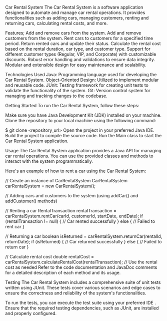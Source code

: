 Car Rental System
The Car Rental System is a software application designed to automate and manage car rental operations. It provides functionalities such as adding cars, managing customers, renting and returning cars, calculating rental costs, and more.

Features;
Add and remove cars from the system.
Add and remove customers from the system.
Rent cars to customers for a specified time period.
Return rented cars and update their status.
Calculate the rental cost based on the rental duration, car type, and customer type.
Support for different customer types (Regular, VIP, and Corporate) with customizable discounts.
Robust error handling and validations to ensure data integrity.
Modular and extensible design for easy maintenance and scalability.

Technologies Used
Java: Programming language used for developing the Car Rental System.
Object-Oriented Design: Utilized to implement modular and reusable code.
JUnit: Testing framework for creating unit tests to validate the functionality of the system.
Git: Version control system for managing and tracking changes to the codebase.

Getting Started
To run the Car Rental System, follow these steps:

Make sure you have Java Development Kit (JDK) installed on your machine.
Clone the repository to your local machine using the following command:

$ git clone <repository_url>
Open the project in your preferred Java IDE.
Build the project to compile the source code.
Run the Main class to start the Car Rental System application.

Usage
The Car Rental System application provides a Java API for managing car rental operations. You can use the provided classes and methods to interact with the system programmatically.

Here's an example of how to rent a car using the Car Rental System:

// Create an instance of CarRentalSystem
CarRentalSystem carRentalSystem = new CarRentalSystem();

// Adding cars and customers to the system (using addCar() and addCustomer() methods)

// Renting a car
RentalTransaction rentalTransaction = carRentalSystem.rentCar(carId, customerId, startDate, endDate);
if (rentalTransaction != null) {
    // Car rented successfully
} else {
    // Failed to rent car
}

// Returning a car
boolean isReturned = carRentalSystem.returnCar(rentalId, returnDate);
if (isReturned) {
    // Car returned successfully
} else {
    // Failed to return car
}

// Calculate rental cost
double rentalCost = carRentalSystem.calculateRentalCost(rentalTransaction);
// Use the rental cost as needed
Refer to the code documentation and JavaDoc comments for a detailed description of each method and its usage.

Testing
The Car Rental System includes a comprehensive suite of unit tests written using JUnit. These tests cover various scenarios and edge cases to ensure the correctness and reliability of the system's functionalities.

To run the tests, you can execute the test suite using your preferred IDE . Ensure that the required testing dependencies, such as JUnit, are installed and properly configured.



